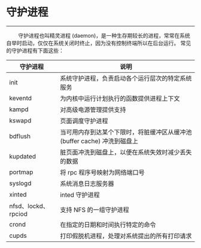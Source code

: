 # 守护进程
***

&emsp;&emsp;
守护进程也叫精灵进程 (daemon)，是一种生存期较长的进程，常常在系统自举时启动，仅仅在系统关闭时终止，因为没有控制终端所以在后台运行。
常见的守护进程有下面这些：

|守护进程|说明|
| --- | --- |
|init|系统守护进程，负责启动各个运行层次的特定系统服务|
|keventd|为内核中运行计划执行的函数提供进程上下文|
|kampd|对高级电源管理提供支持|
|kswapd|页面调度守护进程|
|bdflush|当可用内存到达某个下限时，将脏缓冲区从缓冲池 (buffer cache) 冲洗到磁盘上|
|kupdated|脏页面冲洗到磁盘上，以便在系统失效时减少丢失的数据|
|portmap|将 rpc 程序号映射为网络端口号|
|syslogd|系统消息日志服务器|
|xinted|inted 守护进程|
|nfsd、lockd、rpciod|支持 NFS 的一组守护进程|
|crond|在指定的日期和时间执行特定的命令|
|cupds|打印假脱机进程，处理对系统提出的所有打印请求|